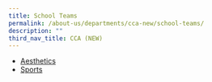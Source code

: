 ```yaml
---
title: School Teams
permalink: /about-us/departments/cca-new/school-teams/
description: ""
third_nav_title: CCA (NEW)
---
```

<ul>
<li><a href="/about-us/departments/cca-new/school-teams/aesthetics" target="">Aesthetics</a></li>
<li><a href="/about-us/departments/cca-new/school-teams/sports" target="">Sports</a></li>
</ul>